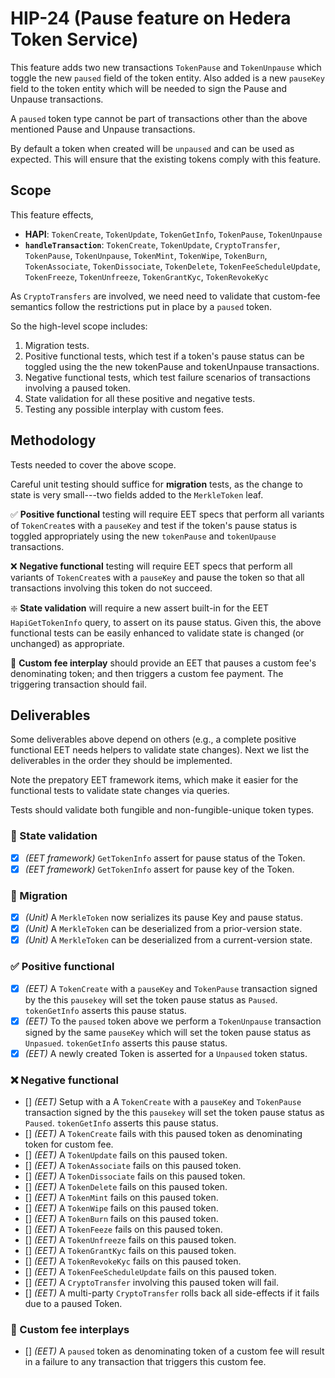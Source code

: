 # HIP-24 (Pause feature on Hedera Token Service)

This feature adds two new transactions `TokenPause` and `TokenUnpause` which toggle the new `paused` field 
of the token entity. Also added is a new `pauseKey` field to the token entity which will be needed to sign the 
Pause and Unpause transactions.

A `paused` token type cannot be part of transactions other than the above mentioned Pause and Unpause transactions.

By default a token when created will be `unpaused` and can be used as expected. This will ensure that the existing
tokens comply with this feature.


## Scope

This feature effects,
   - **HAPI**: `TokenCreate`, `TokenUpdate`, `TokenGetInfo`, `TokenPause`, `TokenUnpause`
   - **`handleTransaction`**: `TokenCreate`, `TokenUpdate`, `CryptoTransfer`, `TokenPause`, `TokenUnpause`, `TokenMint`,
   `TokenWipe`, `TokenBurn`, `TokenAssociate`, `TokenDissociate`, `TokenDelete`, `TokenFeeScheduleUpdate`, `TokenFreeze`,
   `TokenUnfreeze`, `TokenGrantKyc`, `TokenRevokeKyc`
   
As `CryptoTransfers` are involved, we need need to validate that custom-fee semantics follow the restrictions 
put in place by a `paused` token.

So the high-level scope includes:
   1. Migration tests.
   2. Positive functional tests, which test if a token's pause status can be toggled using the
   the new tokenPause and tokenUnpause transactions.
   3. Negative functional tests, which test failure scenarios of transactions involving a paused token.
   4. State validation for all these positive and negative tests.
   5. Testing any possible interplay with custom fees.

## Methodology

Tests needed to cover the above scope.

Careful unit testing should suffice for **migration** tests, as
the change to state is very small---two fields added to the 
`MerkleToken` leaf. 

:white_check_mark:&nbsp;**Positive functional** testing will require EET specs 
 that perform all variants of `TokenCreate`s with a `pauseKey` and test if the token's pause status is toggled 
 appropriately using the new `tokenPause` and `tokenUpause` transactions.
 
:x:&nbsp;**Negative functional** testing will require EET specs that perform all
 variants of `TokenCreate`s with a `pauseKey` and pause the token so that all transactions involving this token 
 do not succeed.
 
 :sparkle:&nbsp;**State validation** will require a new assert built-in for the 
 EET `HapiGetTokenInfo` query, to assert on its pause status. Given this, 
 the above functional tests can be easily enhanced to validate state is 
 changed (or unchanged) as appropriate.
  
:receipt:&nbsp;**Custom fee interplay** should provide an EET that pauses
a custom fee's denominating token; and then triggers a custom
fee payment. The triggering transaction should fail.


## Deliverables

Some deliverables above depend on others (e.g., a complete positive functional
EET needs helpers to validate state changes). Next we list the 
deliverables in the order they should be implemented. 

Note the prepatory EET framework items, which make it easier for the functional
tests to validate state changes via queries.

Tests should validate both fungible and non-fungible-unique token types.

### :ice_cube:&nbsp;State validation
   - [x] _(EET framework)_ `GetTokenInfo` assert for pause status of the Token.
   - [x] _(EET framework)_ `GetTokenInfo` assert for pause key of the Token.

### :cactus:&nbsp;Migration
   - [x] _(Unit)_ A `MerkleToken` now serializes its pause Key and pause status.
   - [x] _(Unit)_ A `MerkleToken` can be deserialized from a prior-version state.
   - [x] _(Unit)_ A `MerkleToken` can be deserialized from a current-version state.

### :white_check_mark:&nbsp;Positive functional
   - [x] _(EET)_ A `TokenCreate` with a `pauseKey` and `TokenPause` transaction signed by the this `pausekey` will set the token pause status as `Paused`. `tokenGetInfo` asserts this pause status.
   - [x] _(EET)_ To the `paused` token above we perform a `TokenUnpause` transaction signed by the same `pauseKey` which will set the token pause status as `Unpasued`. `tokenGetInfo` asserts this pause status.
   - [x] _(EET)_ A newly created Token is asserted for a `Unpaused` token status.

### :x:&nbsp;Negative functional
   - [] _(EET)_ Setup with a A `TokenCreate` with a `pauseKey` and `TokenPause` transaction signed by the this `pausekey` will set the token pause status as `Paused`. `tokenGetInfo` asserts this pause status.
   - [] _(EET)_ A `TokenCreate` fails with this paused token as denominating token for custom fee.
   - [] _(EET)_ A `TokenUpdate` fails on this paused token.
   - [] _(EET)_ A `TokenAssociate` fails on this paused token.
   - [] _(EET)_ A `TokenDissociate` fails on this paused token.
   - [] _(EET)_ A `TokenDelete` fails on this paused token.
   - [] _(EET)_ A `TokenMint` fails on this paused token.
   - [] _(EET)_ A `TokenWipe` fails on this paused token.
   - [] _(EET)_ A `TokenBurn` fails on this paused token.
   - [] _(EET)_ A `TokenFeeze` fails on this paused token.
   - [] _(EET)_ A `TokenUnfreeze` fails on this paused token.
   - [] _(EET)_ A `TokenGrantKyc` fails on this paused token.
   - [] _(EET)_ A `TokenRevokeKyc` fails on this paused token.
   - [] _(EET)_ A `TokenFeeScheduleUpdate` fails on this paused token.
   - [] _(EET)_ A `CryptoTransfer` involving this paused token will fail.
   - [] _(EET)_ A multi-party `CryptoTransfer` rolls back all side-effects if it fails due to a paused Token.

### :receipt:&nbsp;Custom fee interplays
   - [] _(EET)_ A `paused` token as denominating token of a custom fee will result in a failure to any transaction that triggers this custom fee.
